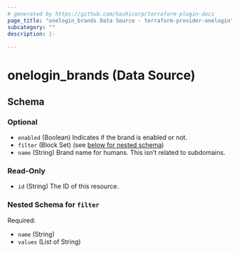 ```yaml
---
# generated by https://github.com/hashicorp/terraform-plugin-docs
page_title: "onelogin_brands Data Source - terraform-provider-onelogin"
subcategory: ""
description: |-
  
---
```


# onelogin_brands (Data Source)





<!-- schema generated by tfplugindocs -->
## Schema

### Optional

- `enabled` (Boolean) Indicates if the brand is enabled or not.
- `filter` (Block Set) (see [below for nested schema](#nestedblock--filter))
- `name` (String) Brand name for humans. This isn’t related to subdomains.

### Read-Only

- `id` (String) The ID of this resource.

<a id="nestedblock--filter"></a>
### Nested Schema for `filter`

Required:

- `name` (String)
- `values` (List of String)


